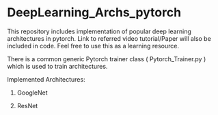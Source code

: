 # DeepLearning_Archs_pytorch

This repository includes implementation of popular deep learning architectures in pytorch.
Link to referred video tutorial/Paper will also be included in code.
Feel free to use this as a learning resource.

There is a common generic Pytorch trainer class ( Pytorch_Trainer.py ) which is used to train architectures.

Implemented Architectures:
1. GoogleNet

2. ResNet 
